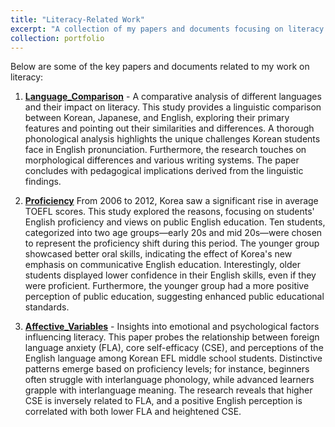 ```yaml
---
title: "Literacy-Related Work"
excerpt: "A collection of my papers and documents focusing on literacy."
collection: portfolio
---
```


Below are some of the key papers and documents related to my work on literacy:

1. **[Language_Comparison](https://mlee010.github.io/MinkyungLee/files/14language.pdf)** - A comparative analysis of different languages and their impact on literacy.
This study provides a linguistic comparison between Korean, Japanese, and English, exploring their primary features and pointing out their similarities and differences. A thorough phonological analysis highlights the unique challenges Korean students face in English pronunciation. Furthermore, the research touches on morphological differences and various writing systems. The paper concludes with pedagogical implications derived from the linguistic findings.

2. **[Proficiency](https://mlee010.github.io/MinkyungLee/files/14Proficiency.pdf)**
From 2006 to 2012, Korea saw a significant rise in average TOEFL scores. This study explored the reasons, focusing on students' English proficiency and views on public English education. Ten students, categorized into two age groups—early 20s and mid 20s—were chosen to represent the proficiency shift during this period. The younger group showcased better oral skills, indicating the effect of Korea's new emphasis on communicative English education. Interestingly, older students displayed lower confidence in their English skills, even if they were proficient. Furthermore, the younger group had a more positive perception of public education, suggesting enhanced public educational standards.

3. **[Affective_Variables](https://mlee010.github.io/MinkyungLee/files/16affective.pdf)** - Insights into emotional and psychological factors influencing literacy.
This paper probes the relationship between foreign language anxiety (FLA), core self-efficacy (CSE), and perceptions of the English language among Korean EFL middle school students. Distinctive patterns emerge based on proficiency levels; for instance, beginners often struggle with interlanguage phonology, while advanced learners grapple with interlanguage meaning. The research reveals that higher CSE is inversely related to FLA, and a positive English perception is correlated with both lower FLA and heightened CSE.

